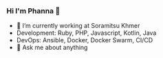 ### Hi I'm Phanna 👋

- 🔭 I’m currently working at Soramitsu Khmer
- Development: Ruby, PHP, Javascript, Kotlin, Java
- DevOps: Ansible, Docker, Docker Swarm, CI/CD
- 💬 Ask me about anything
